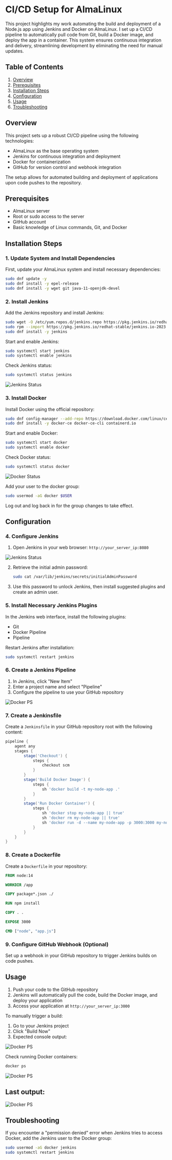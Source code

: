 # CI/CD Setup for AlmaLinux

This project highlights my work automating the build and deployment of a Node.js app using Jenkins and Docker on AlmaLinux. I set up a CI/CD pipeline to automatically pull code from Git, build a Docker image, and deploy the app in a container. This system ensures continuous integration and delivery, streamlining development by eliminating the need for manual updates.

## Table of Contents

1. [Overview](#overview)
2. [Prerequisites](#prerequisites)
3. [Installation Steps](#installation-steps)
4. [Configuration](#configuration)
5. [Usage](#usage)
6. [Troubleshooting](#troubleshooting)

## Overview

This project sets up a robust CI/CD pipeline using the following technologies:

- AlmaLinux as the base operating system
- Jenkins for continuous integration and deployment
- Docker for containerization
- GitHub for version control and webhook integration

The setup allows for automated building and deployment of applications upon code pushes to the repository.

## Prerequisites

- AlmaLinux server
- Root or sudo access to the server
- GitHub account
- Basic knowledge of Linux commands, Git, and Docker

## Installation Steps

### 1. Update System and Install Dependencies

First, update your AlmaLinux system and install necessary dependencies:

```bash
sudo dnf update -y
sudo dnf install -y epel-release
sudo dnf install -y wget git java-11-openjdk-devel
```

### 2. Install Jenkins

Add the Jenkins repository and install Jenkins:

```bash
sudo wget -O /etc/yum.repos.d/jenkins.repo https://pkg.jenkins.io/redhat-stable/jenkins.repo
sudo rpm --import https://pkg.jenkins.io/redhat-stable/jenkins.io-2023.key
sudo dnf install -y jenkins
```

Start and enable Jenkins:

```bash
sudo systemctl start jenkins
sudo systemctl enable jenkins
```

Check Jenkins status:

```bash
sudo systemctl status jenkins
```

![Jenkins Status](assets/jenkins_status.png)

### 3. Install Docker

Install Docker using the official repository:

```bash
sudo dnf config-manager --add-repo https://download.docker.com/linux/centos/docker-ce.repo
sudo dnf install -y docker-ce docker-ce-cli containerd.io
```

Start and enable Docker:

```bash
sudo systemctl start docker
sudo systemctl enable docker
```

Check Docker status:

```bash
sudo systemctl status docker
```

![Docker Status](assets/docker_status.png)

Add your user to the docker group:

```bash
sudo usermod -aG docker $USER
```

Log out and log back in for the group changes to take effect.

## Configuration

### 4. Configure Jenkins

1. Open Jenkins in your web browser: `http://your_server_ip:8080`

![Jenkins Status](assets/jenkins_login.png)

2. Retrieve the initial admin password:
   ```bash
   sudo cat /var/lib/jenkins/secrets/initialAdminPassword
   ```
3. Use this password to unlock Jenkins, then install suggested plugins and create an admin user.

### 5. Install Necessary Jenkins Plugins

In the Jenkins web interface, install the following plugins:
- Git
- Docker Pipeline
- Pipeline

Restart Jenkins after installation:

```bash
sudo systemctl restart jenkins
```

### 6. Create a Jenkins Pipeline

1. In Jenkins, click "New Item"
2. Enter a project name and select "Pipeline"
3. Configure the pipeline to use your GitHub repository

![Docker PS](assets/pipeline_setting.png)

### 7. Create a Jenkinsfile

Create a `Jenkinsfile` in your GitHub repository root with the following content:

```groovy
pipeline {
    agent any
    stages {
        stage('Checkout') {
            steps {
                checkout scm
            }
        }
        stage('Build Docker Image') {
            steps {
                sh 'docker build -t my-node-app .'
            }
        }
        stage('Run Docker Container') {
            steps {
                sh 'docker stop my-node-app || true'
                sh 'docker rm my-node-app || true'
                sh 'docker run -d --name my-node-app -p 3000:3000 my-node-app'
            }
        }
    }
}
```

### 8. Create a Dockerfile

Create a `Dockerfile` in your repository:

```dockerfile
FROM node:14

WORKDIR /app

COPY package*.json ./

RUN npm install

COPY . .

EXPOSE 3000

CMD ["node", "app.js"]
```

### 9. Configure GitHub Webhook (Optional)

Set up a webhook in your GitHub repository to trigger Jenkins builds on code pushes.

## Usage

1. Push your code to the GitHub repository
2. Jenkins will automatically pull the code, build the Docker image, and deploy your application
3. Access your application at `http://your_server_ip:3000`

To manually trigger a build:
1. Go to your Jenkins project
2. Click "Build Now"
3. Expected console output:

![Docker PS](assets/jenkins_success_console.png)

Check running Docker containers:

```bash
docker ps
```

![Docker PS](assets/docker_ps.png)

## Last output:

![Docker PS](assets/last_output.png)

## Troubleshooting

If you encounter a "permission denied" error when Jenkins tries to access Docker, add the Jenkins user to the Docker group:

```bash
sudo usermod -aG docker jenkins
sudo systemctl restart jenkins
```
